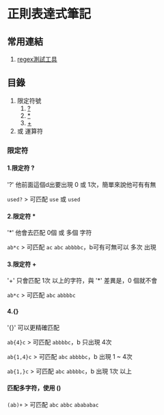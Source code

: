 # 正則表達式筆記

## 常用連結
1. [regex測試工具](https://regex101.com/)

## 目錄
1. 限定符號
   1. [?](#1.限定符?)
   2. [*](#2.限定符*)
   3. [+]()
2. 或 運算符

### 限定符
#### 1.限定符 ?
'?' 他前面這個d出要出現 0 或 1次，簡單來說他可有有無

`used?` > 可匹配 `use` 或 `used`

#### 2.限定符 *
'*' 他會去匹配 0個 或 多個 字符

`ab*c` > 可匹配 `ac` `abc` `abbbbc`，b可有可無可以 多次 出現

#### 3.限定符 +
'+' 只會匹配 1次 以上的字符，與 '*' 差異是，0 個就不會

`ab*c` > 可匹配 `abc` `abbbbc`

#### 4.{}
'{}' 可以更精確匹配

`ab{4}c` > 可匹配 `abbbbc`，b 只出現 4次

`ab{1,4}c` > 可匹配 `abc` `abbbbc`，b 出現 1 ~ 4次

`ab{1,}c` > 可匹配 `abc` `abbbbc`，b 出現 1次 以上

#### 匹配多字符，使用 ()
`(ab)+` > 可匹配 `abc` `abbc` `abababac`